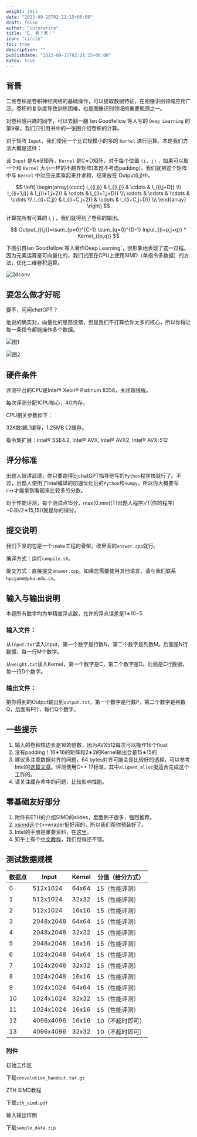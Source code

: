```yaml
---
weight: 2011
date: "2023-09-15T02:21:15+00:00"
draft: false
author: "cuterwrite"
title: "E. 卷？寄！"
icon: "circle"
toc: true
description: ""
publishdate: "2023-09-15T02:21:15+00:00"
katex: true
---
```


## 背景

二维卷积是卷积神经网络的基础操作，可以提取数据特征，在图像识别领域应用广泛。卷积的复杂度导致训练困难，也是图像识别领域的重要瓶颈之一。

对卷积感兴趣的同学，可以去翻一翻 Ian Goodfellow 等人写的 `Deep Learning` 的第9章。我们只引用书中的一张图介绍卷积的计算。

对于矩阵 `Input`，我们使用一个比它规模小的多的 `Kernel` 进行运算。本题我们方法大概是这样：

设 `Input` 是A∗B矩阵，`Kernel` 是C∗D矩阵，对于每个位置 `(i, j)` ，如果可以取一个和 `Kernel` 大小一样的不越界矩阵(本题不考虑padding)，我们就把这个矩阵中与 `Kernel` 中对应元素乘起来并求和，结果放在 Output(i,j) ​中。

$$
\left[
\begin{array}{cccc}
I_{(i,j)} & I_{(i,j)} & \cdots & I_{(i,j+D)} \\\
I_{(i+1,j)} & I_{(i+1,j+2)} & \cdots & I_{(i+1,j+D)} \\\
\cdots & \cdots & \cdots & \cdots \\\
I_{(i+C,j)} & I_{(i+C,j+2)} & \cdots & I_{(i+C,j+D)} \\\
\end{array}
\right]
$$

计算完所有可算的 i, j ，我们就得到了卷积的输出。

$$
Output_{(i,j)}=\sum_{p=0}^{C-1} \sum_{q=0}^{D-1} Input_{(i+p,j+q)} * Kernel_{(p,q)}
$$

下图引自Ian Goodfellow 等人著作Deep Learning`，很形象地表现了这一过程。因为元素运算是可向量化的，我们试图在CPU上使用SIMD（单指令多数据）的方法，优化二维卷积运算。

![2dconv](https://hpcgame.pku.edu.cn/oss/images/conv/2dconv.png)

## 要怎么做才好呢

要不，问问chatGPT？

他说的确实对，向量化的思路没错，但是我们不打算给你太多的核心，所以你得让每一条指令都能操作多个数据。

![图1](https://hpcgame.pku.edu.cn/oss/images/conv/chat1.png)

![图2](https://hpcgame.pku.edu.cn/oss/images/conv/chat2.png)

## 硬件条件

评测平台的CPU是Intel® Xeon® Platinum 8358，关闭超线程。

每次评测分配1CPU核心，4G内存。

CPU相关参数如下：

32K数据L1缓存，1.25MB L2缓存。

指令集扩展：Intel® SSE4.2, Intel® AVX, Intel® AVX2, Intel® AVX-512

## 评分标准

出题人很讲武德，你只要跑得比chatGPT指导他写的`Python`程序快就行了。不过，出题人使用了Intel编译的加速优化后的`Python`和`numpy`，所以你大概要写`C++`才能拿到看起来比较多的分数。

对于性能评测，每个测试点15分，max(0,min((T(出题人程序)/T(你的程序)−0.8)/2∗15,15))就是你的得分。

## 提交说明

我们下发的包是一个`cmake`工程的骨架。改里面的`answer.cpp`就行。

编译方式：运行`compile.sh`。

提交方式：直接提交`answer.cpp`。如果您需要使用其他语言，请与我们联系`hpcgame@pku.edu.cn`。

## 输入与输出说明

本题所有数字均为单精度浮点数，允许的浮点误差是1∗10−5

### 输入文件：

从`input.txt`读入Input，第一个数字是行数N，第二个数字是列数M。后面是N行数据，每一行M个数字。

从`weight.txt`读入Kernel，第一个数字是C，第二个数字是D。后面是C行数据，每一行D个数字。

### 输出文件：

把你得到的Output输出到`output.txt`，第一个数字是行数P，第二个数字是列数Q，后面有P行，每行Q个数字。

## 一些提示

1. 输入的卷积核边长是16的倍数，因为AVX512每次可以操作16个float
2. 没有padding！16∗16的矩阵和2∗2的Kernel输出会是15∗15的
3. 建议多注意数据对齐的问题，64 bytes对齐可能会是比较好的选择，可以参考Intel的[这篇文章](https://www.intel.com/content/www/us/en/developer/articles/technical/data-alignment-to-assist-vectorization.html)。评测使用C++ 17标准，其中`aligned_alloc`挺适合完成这个工作的。
4. 请关注缓存命中的问题，比较影响性能。

## 零基础友好部分

1. 附件有ETH的介绍SIMD的slides，里面例子很多，强烈推荐。
2. [xsimd](https://github.com/xtensor-stack/xsimd)这个`C++`wraper挺好用的，所以我们帮你预装好了。
3. Intel的手册是重要资料，在[这里](https://www.intel.com/content/www/us/en/develop/documentation/cpp-compiler-developer-guide-and-reference/top/compiler-reference/intrinsics/intrinsics-for-avx-512-instructions.html)。
4. 知乎上有个[中文教程](https://zhuanlan.zhihu.com/p/591900754)，我们觉得还不错。

## 测试数据规模

| 数据点 | Input     | Kernel | 分值（给分方式）  |
| --- | --------- | ------ | --------- |
| 0   | 512x1024  | 64x64  | 15（性能评测）  |
| 1   | 512x1024  | 32x32  | 15（性能评测）  |
| 2   | 512x1024  | 16x16  | 15（性能评测）  |
| 3   | 2048x2048 | 64x64  | 15（性能评测）  |
| 4   | 2048x2048 | 32x32  | 15（性能评测）  |
| 5   | 2048x2048 | 16x16  | 15（性能评测）  |
| 6   | 1024x2048 | 64x64  | 15（性能评测）  |
| 7   | 1024x2048 | 32x32  | 15（性能评测）  |
| 8   | 1024x2048 | 16x16  | 15（性能评测）  |
| 9   | 1024x1024 | 64x64  | 15（性能评测）  |
| 10  | 1024x1024 | 32x32  | 15（性能评测）  |
| 11  | 1024x1024 | 16x16  | 15（性能评测）  |
| 12  | 4096x4096 | 16x16  | 10（不超时即可） |
| 13  | 4096x4096 | 32x32  | 10（不超时即可） |

### 附件

初始工作区

下载`convolution_handout.tar.gz`

ZTH SIMD教程

下载`zth_simd.pdf`

输入输出样例

下载`sample_data.zip`
